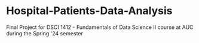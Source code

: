 # Hospital-Patients-Data-Analysis
Final Project for DSCI 1412 - Fundamentals of Data Science II course at AUC during the Spring '24 semester
